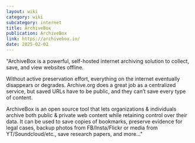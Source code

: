 ```yaml
---
layout: wiki
category: wiki
subcategory: internet
title: ArchiveBox
publication: ArchiveBox
link: https://archivebox.io/
date: 2025-02-02
---
```


"ArchiveBox is a powerful, self-hosted internet archiving solution to collect, save, and view websites offline.

Without active preservation effort, everything on the internet eventually disappears or degrades. Archive.org does a great job as a centralized service, but saved URLs have to be public, and they can’t save every type of content.

ArchiveBox is an open source tool that lets organizations & individuals archive both public & private web content while retaining control over their data. It can be used to save copies of bookmarks, preserve evidence for legal cases, backup photos from FB/Insta/Flickr or media from YT/Soundcloud/etc., save research papers, and more..."
